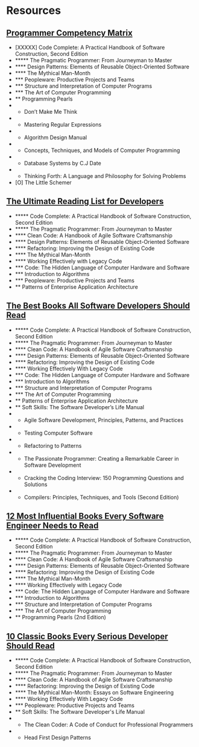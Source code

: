 # Resources

## [Programmer Competency Matrix](http://sijinjoseph.com/programmer-competency-matrix/)
- [XXXXX] Code Complete: A Practical Handbook of Software Construction, Second Edition
- ***** The Pragmatic Programmer: From Journeyman to Master
- **** Design Patterns: Elements of Reusable Object-Oriented Software
- **** The Mythical Man-Month
- *** Peopleware: Productive Projects and Teams
- *** Structure and Interpretation of Computer Programs
- *** The Art of Computer Programming
- ** Programming Pearls
- * Don’t Make Me Think
- * Mastering Regular Expressions
- * Algorithm Design Manual
- * Concepts, Techniques, and Models of Computer Programming
- * Database Systems by C.J Date
- * Thinking Forth: A Language and Philosophy for Solving Problems
- [O] The Little Schemer

## [The Ultimate Reading List for Developers](https://medium.com/@YogevSitton/the-ultimate-reading-list-for-developers-e96c832d9687)
- ***** Code Complete: A Practical Handbook of Software Construction, Second Edition
- ***** The Pragmatic Programmer: From Journeyman to Master
- **** Clean Code: A Handbook of Agile Software Craftsmanship
- **** Design Patterns: Elements of Reusable Object-Oriented Software
- **** Refactoring: Improving the Design of Existing Code
- **** The Mythical Man-Month
- **** Working Effectively with Legacy Code
- *** Code: The Hidden Language of Computer Hardware and Software
- *** Introduction to Algorithms
- *** Peopleware: Productive Projects and Teams
- ** Patterns of Enterprise Application Architecture

## [The Best Books All Software Developers Should Read](https://simpleprogrammer.com/best-books-software-developers/)
- ***** Code Complete: A Practical Handbook of Software Construction, Second Edition
- ***** The Pragmatic Programmer: From Journeyman to Master
- **** Clean Code: A Handbook of Agile Software Craftsmanship
- **** Design Patterns: Elements of Reusable Object-Oriented Software
- **** Refactoring: Improving the Design of Existing Code
- **** Working Effectively With Legacy Code
- *** Code: The Hidden Language of Computer Hardware and Software
- *** Introduction to Algorithms
- *** Structure and Interpretation of Computer Programs
- *** The Art of Computer Programming
- ** Patterns of Enterprise Application Architecture
- ** Soft Skills: The Software Developer’s Life Manual
- * Agile Software Development, Principles, Patterns, and Practices
- * Testing Computer Software
- * Refactoring to Patterns
- * The Passionate Programmer: Creating a Remarkable Career in Software Development
- * Cracking the Coding Interview: 150 Programming Questions and Solutions
- * Compilers: Principles, Techniques, and Tools (Second Edition)

## [12 Most Influential Books Every Software Engineer Needs to Read](https://jasonroell.com/2015/03/16/12-most-infuential-books-every-software-engineer-needs-to-read/)
- ***** Code Complete: A Practical Handbook of Software Construction, Second Edition
- ***** The Pragmatic Programmer: From Journeyman to Master
- **** Clean Code: A Handbook of Agile Software Craftsmanship
- **** Design Patterns: Elements of Reusable Object-Oriented Software
- **** Refactoring: Improving the Design of Existing Code
- **** The Mythical Man-Month
- **** Working Effectively with Legacy Code
- *** Code: The Hidden Language of Computer Hardware and Software
- *** Introduction to Algorithms
- *** Structure and Interpretation of Computer Programs
- *** The Art of Computer Programming
- ** Programming Pearls (2nd Edition)

## [10 Classic Books Every Serious Developer Should Read](https://dzone.com/articles/must-read-book-list-for-programmers) 
- ***** Code Complete: A Practical Handbook of Software Construction, Second Edition
- ***** The Pragmatic Programmer: From Journeyman to Master
- **** Clean Code: A Handbook of Agile Software Craftsmanship
- **** Refactoring: Improving the Design of Existing Code
- **** The Mythical Man-Month: Essays on Software Engineering
- **** Working Effectively With Legacy Code
- *** Peopleware: Productive Projects and Teams
- ** Soft Skills: The Software Developer's Life Manual
- * The Clean Coder: A Code of Conduct for Professional Programmers
- * Head First Design Patterns
